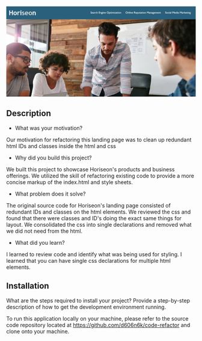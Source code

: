 # <Horiseon Landing Page Code Refactor>
![](horiseon.png)
## Description
- What was your motivation?

Our motivation for refactoring this landing page was to clean up redundant html IDs and classes inside the html and css

- Why did you build this project?

We built this project to showcase Horiseon's products and business offerings. We utilized the skill of refactoring existing code to provide a more concise markup of the index.html and style sheets.

- What problem does it solve?

The original source code for Horiseon's landing page consisted of redundant IDs and classes on the html elements. We reviewed the css and found that there were classes and ID's doing the exact same things for layout. We consolidated the css into single declarations and removed what we did not need from the html.

- What did you learn?

I learned to review code and identify what was being used for styling. I learned that you can have single css declarations for multiple html elements.

## Installation
What are the steps required to install your project? Provide a step-by-step description of how to get the development environment running.

To run this application locally on your machine, please refer to the source code repository located at https://github.com/d606n6k/code-refactor and clone onto your machine.

